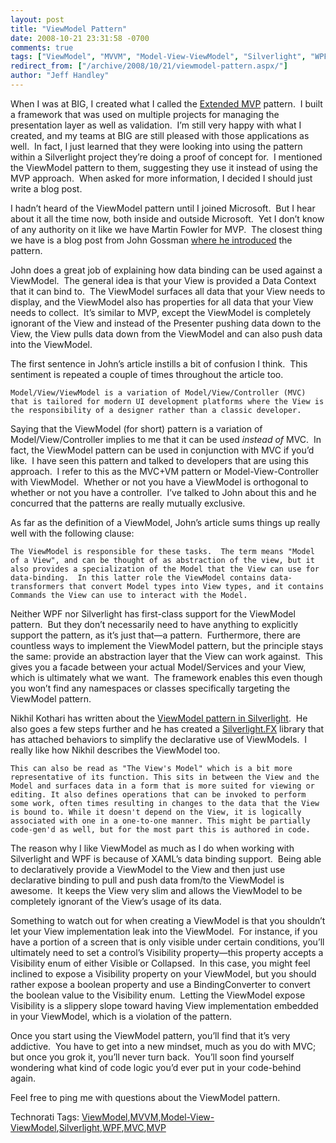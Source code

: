 ```yaml
---
layout: post
title: "ViewModel Pattern"
date: 2008-10-21 23:31:58 -0700
comments: true
tags: ["ViewModel", "MVVM", "Model-View-ViewModel", "Silverlight", "WPF", "MVC", "MVP"]
redirect_from: ["/archive/2008/10/21/viewmodel-pattern.aspx/"]
author: "Jeff Handley"
---
```

<!-- more -->
<p>When I was at BIG, I created what I called the <a href="http://jeffhandley.com/ExtendedMVP" target="_blank">Extended MVP</a> pattern.  I built a framework that was used on multiple projects for managing the presentation layer as well as validation.  I’m still very happy with what I created, and my teams at BIG are still pleased with those applications as well.  In fact, I just learned that they were looking into using the pattern within a Silverlight project they’re doing a proof of concept for.  I mentioned the ViewModel pattern to them, suggesting they use it instead of using the MVP approach.  When asked for more information, I decided I should just write a blog post.</p>  <p>I hadn’t heard of the ViewModel pattern until I joined Microsoft.  But I hear about it all the time now, both inside and outside Microsoft.  Yet I don’t know of any authority on it like we have Martin Fowler for MVP.  The closest thing we have is a blog post from John Gossman <a href="http://blogs.msdn.com/johngossman/archive/2005/10/08/478683.aspx" target="_blank">where he introduced</a> the pattern.</p>  <p>John does a great job of explaining how data binding can be used against a ViewModel.  The general idea is that your View is provided a Data Context that it can bind to.  The ViewModel surfaces all data that your View needs to display, and the ViewModel also has properties for all data that your View needs to collect.  It’s similar to MVP, except the ViewModel is completely ignorant of the View and instead of the Presenter pushing data down to the View, the View pulls data down from the ViewModel and can also push data into the ViewModel.</p>  <p>The first sentence in John’s article instills a bit of confusion I think.  This sentiment is repeated a couple of times throughout the article too.</p>  <p><code>Model/View/ViewModel is a variation of Model/View/Controller (MVC) that is tailored for modern UI development platforms where the View is the responsibility of a designer rather than a classic developer.</code></p>  <p>Saying that the ViewModel (for short) pattern is a variation of Model/View/Controller implies to me that it can be used <em>instead of</em> MVC.  In fact, the ViewModel pattern can be used in conjunction with MVC if you’d like.  I have seen this pattern and talked to developers that are using this approach.  I refer to this as the MVC+VM pattern or Model-View-Controller with ViewModel.  Whether or not you have a ViewModel is orthogonal to whether or not you have a controller.  I’ve talked to John about this and he concurred that the patterns are really mutually exclusive.</p>  <p>As far as the definition of a ViewModel, John’s article sums things up really well with the following clause:</p>  <p><code>The ViewModel is responsible for these tasks.  The term means "Model of a View", and can be thought of as abstraction of the view, but it also provides a specialization of the Model that the View can use for data-binding.  In this latter role the ViewModel contains data-transformers that convert Model types into View types, and it contains Commands the View can use to interact with the Model. </code></p>  <p>Neither WPF nor Silverlight has first-class support for the ViewModel pattern.  But they don’t necessarily need to have anything to explicitly support the pattern, as it’s just that—a pattern.  Furthermore, there are countless ways to implement the ViewModel pattern, but the principle stays the same: provide an abstraction layer that the View can work against.  This gives you a facade between your actual Model/Services and your View, which is ultimately what we want.  The framework enables this even though you won’t find any namespaces or classes specifically targeting the ViewModel pattern.</p>  <p>Nikhil Kothari has written about the <a href="http://www.nikhilk.net/Silverlight-ViewModel-Pattern.aspx" target="_blank">ViewModel pattern in Silverlight</a>.  He also goes a few steps further and he has created a <a href="http://www.nikhilk.net/Content/Posts/SilverlightFX/SilverlightFX.zip" target="_blank">Silverlight.FX</a> library that has attached behaviors to simplify the declarative use of ViewModels.  I really like how Nikhil describes the ViewModel too.</p>  <p><code>This can also be read as "The View's Model" which is a bit more representative of its function. This sits in between the View and the Model and surfaces data in a form that is more suited for viewing or editing. It also defines operations that can be invoked to perform some work, often times resulting in changes to the data that the View is bound to. While it doesn't depend on the View, it is logically associated with one in a one-to-one manner. This might be partially code-gen'd as well, but for the most part this is authored in code.</code></p>  <p>The reason why I like ViewModel as much as I do when working with Silverlight and WPF is because of XAML’s data binding support.  Being able to declaratively provide a ViewModel to the View and then just use declarative binding to pull and push data from/to the ViewModel is awesome.  It keeps the View very slim and allows the ViewModel to be completely ignorant of the View’s usage of its data.</p>  <p>Something to watch out for when creating a ViewModel is that you shouldn’t let your View implementation leak into the ViewModel.  For instance, if you have a portion of a screen that is only visible under certain conditions, you’ll ultimately need to set a control’s Visibility property—this property accepts a Visibility enum of either Visible or Collapsed.  In this case, you might feel inclined to expose a Visibility property on your ViewModel, but you should rather expose a boolean property and use a BindingConverter to convert the boolean value to the Visibility enum.  Letting the ViewModel expose Visibility is a slippery slope toward having View implementation embedded in your ViewModel, which is a violation of the pattern.</p>  <p>Once you start using the ViewModel pattern, you’ll find that it’s very addictive.  You have to get into a new mindset, much as you do with MVC; but once you grok it, you’ll never turn back.  You’ll soon find yourself wondering what kind of code logic you’d ever put in your code-behind again.</p>  <p>Feel free to ping me with questions about the ViewModel pattern.</p>  <div class="wlWriterEditableSmartContent" id="scid:0767317B-992E-4b12-91E0-4F059A8CECA8:ee8b8e15-bebc-4fed-98e6-3d0c981bf347" style="padding-right: 0px; display: inline; padding-left: 0px; float: none; padding-bottom: 0px; margin: 0px; padding-top: 0px">Technorati Tags: <a href="http://technorati.com/tags/ViewModel" rel="tag">ViewModel</a>,<a href="http://technorati.com/tags/MVVM" rel="tag">MVVM</a>,<a href="http://technorati.com/tags/Model-View-ViewModel" rel="tag">Model-View-ViewModel</a>,<a href="http://technorati.com/tags/Silverlight" rel="tag">Silverlight</a>,<a href="http://technorati.com/tags/WPF" rel="tag">WPF</a>,<a href="http://technorati.com/tags/MVC" rel="tag">MVC</a>,<a href="http://technorati.com/tags/MVP" rel="tag">MVP</a></div>

